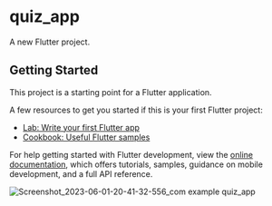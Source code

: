 # quiz_app

A new Flutter project.

## Getting Started

This project is a starting point for a Flutter application.

A few resources to get you started if this is your first Flutter project:

- [Lab: Write your first Flutter app](https://docs.flutter.dev/get-started/codelab)
- [Cookbook: Useful Flutter samples](https://docs.flutter.dev/cookbook)

For help getting started with Flutter development, view the
[online documentation](https://docs.flutter.dev/), which offers tutorials,
samples, guidance on mobile development, and a full API reference.


![Screenshot_2023-06-01-20-41-32-556_com example quiz_app](https://github.com/Sandeep-coder-app/Simple-Quiz-App/assets/122556666/3384e903-7075-4f72-885a-4f88aaadd080)
